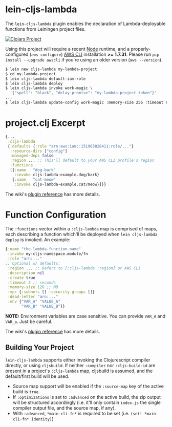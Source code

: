 # lein-cljs-lambda

The `lein-cljs-lambda` plugin enables the declaration of Lambda-deployable
functions from Leiningen project files.

[![Clojars
Project](http://clojars.org/io.nervous/lein-cljs-lambda/latest-version.svg)](http://clojars.org/io.nervous/lein-cljs-lambda)

Using this project will require a recent [Node](https://nodejs.org/) runtime,
and a properly-configured (`aws configure`) [AWS
CLI](https://github.com/aws/aws-cli) installation **>= 1.7.31**.  Please run
`pip install --upgrade awscli` if you're using an older version (`aws
--version`).

```sh
$ lein new cljs-lambda my-lambda-project
$ cd my-lambda-project
$ lein cljs-lambda default-iam-role
$ lein cljs-lambda deploy
$ lein cljs-lambda invoke work-magic \
  '{"spell": "black", "delay-promise": "my-lambda-project-token"}'
...
$ lein cljs-lambda update-config work-magic :memory-size 256 :timeout 66
```

# project.clj Excerpt

```clojure
{...
 :cljs-lambda
 {:defaults {:role "arn:aws:iam::151963828411:role/..."}
  :resource-dirs ["config"]
  :managed-deps false
  :region ... ;; This'll default to your AWS CLI profile's region
  :functions
  [{:name   "dog-bark"
    :invoke cljs-lambda-example.dog/bark}
   {:name   "cat-meow"
    :invoke cljs-lambda-example.cat/meow}]}}
```

The wiki's [plugin
reference](https://github.com/nervous-systems/cljs-lambda/wiki/Plugin-Reference)
has more details.

# Function Configuration

The `:functions` vector within a `:cljs-lambda` map is comprised of maps, each
describing a function which'll be deployed when `lein cljs-lambda deploy` is
invoked.  An example:

```clojure
{:name "the-lambda-function-name"
 :invoke my-cljs-namespace.module/fn
 :role "arn:..."
;; Optional w/ defaults:
 :region ... ;; Defers to [:cljs-lambda :region] or AWS CLI
 :description nil
 :create true
 :timeout 3 ;; seconds
 :memory-size 128 ;; MB
 :vpc {:subnets [] :security-groups []}
 :dead-letter "arn:..."
 :env {"VAR_A" "VALUE_A"
       "VAR_B" "VALUE_B"}}
```

**NOTE:** Environment variables are case sensitive. You can provide `VAR_A` and `VAR_a`. Just be careful.

The wiki's [plugin
reference](https://github.com/nervous-systems/cljs-lambda/wiki/Plugin-Reference)
has more details.

## Building Your Project

`lein-cljs-lambda` supports either invoking the Clojurescript compiler directly,
or using `cljsbuild`.  If neither `:compiler` nor `:cljs-build-id` are present in
a project's `:cljs-lambda` map, cljsbuild is assumed, and the default/first
build will be used.

 - Source map support will be enabled if the `:source-map` key of the active build
is `true`.
 - If `:optimizations` is set to `:advanced` on the active build, the zip output
 will be structured accordingly (i.e. it'll only contain `index.js` the single
 compiler output file, and the source map, if any).
 - With `:advanced`, `*main-cli-fn*` is required to be set (i.e. `(set! *main-cli-fn* identity)`)
